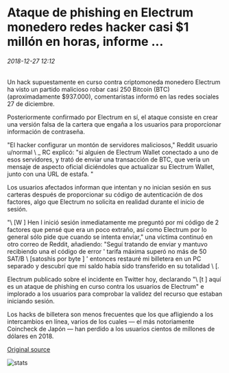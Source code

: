 # Ataque de phishing en Electrum monedero redes hacker casi $1 millón en horas, informe ...

###### 2018-12-27 12:12

Un hack supuestamente en curso contra criptomoneda monedero Electrum ha visto un partido malicioso robar casi 250 Bitcoin (BTC) (aproximadamente $937.000), comentaristas informó en las redes sociales 27 de diciembre.

Posteriormente confirmado por Electrum en sí, el ataque consiste en crear una versión falsa de la cartera que engaña a los usuarios para proporcionar información de contraseña.

"El hacker configurar un montón de servidores maliciosos," Reddit usuario u/normal \ _ RC explicó: "si alguien de Electrum Wallet conectado a uno de esos servidores, y trató de enviar una transacción de BTC, que vería un mensaje de aspecto oficial diciéndoles que actualizar su Electrum Wallet, junto con una URL de estafa. "

Los usuarios afectados informan que intentan y no inician sesión en sus carteras después de proporcionar su código de autenticación de dos factores, algo que Electrum no solicita en realidad durante el inicio de sesión.

"\ [W \] Hen I inició sesión inmediatamente me preguntó por mi código de 2 factores que pensé que era un poco extraño, así como Electrum por lo general sólo pide que cuando se intenta enviar," una víctima continuó en otro correo de Reddit, añadiendo: "Seguí tratando de enviar y mantuvo recibiendo una el código de error ' tarifa máxima superó no más de 50 SAT/B \ [satoshis por byte \] ' entonces restauré mi billetera en un PC separado y descubrí que mi saldo había sido transferido en su totalidad \ [.

Electrum publicado sobre el incidente en Twitter hoy, declarando "\ [t \] aquí es un ataque de phishing en curso contra los usuarios de Electrum" e implorado a los usuarios para comprobar la validez del recurso que estaban iniciando sesión.

Los hacks de billetera son menos frecuentes que los que afligiendo a los intercambios en línea, varios de los cuales — el más notoriamente Coincheck de Japón — han perdido a los usuarios cientos de millones de dólares en 2018.

[Original source](https://cointelegraph.com/news/phishing-attack-on-electrum-wallet-nets-hacker-almost-1-million-in-hours-report)

![stats](https://c.statcounter.com/11760860/0/a89fa40b/1/ "stats")